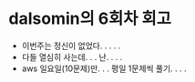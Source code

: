 # dalsomin의 6회차 회고

- 이번주는 정신이 없었다. . . . .
- 다들 열심히 사는데. . . 난. . . .
- aws 일요일(10문제)만. . . 평일 1문제씩 풀기. . . .

